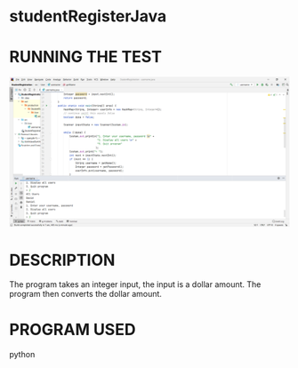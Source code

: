 # studentRegisterJava

# RUNNING THE TEST
<img src="studentRegister.PNG">

# DESCRIPTION
The program takes an integer input, the input is a dollar amount. 
The program then converts the dollar amount.

# PROGRAM USED
python

